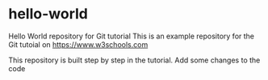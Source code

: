 # hello-world
Hello World repository for Git tutorial
This is an example repository for the Git tutoial on https://www.w3schools.com

This repository is built step by step in the tutorial.
Add some changes to the code
